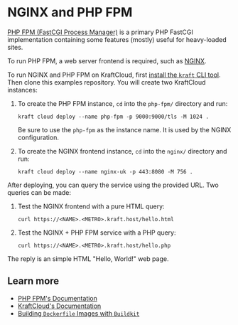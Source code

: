 # NGINX and PHP FPM

[PHP FPM (FastCGI Process Manager)](https://www.php.net/manual/en/install.fpm.php) is a primary PHP FastCGI implementation containing some features (mostly) useful for heavy-loaded sites.

To run PHP FPM, a web server frontend is required, such as [NGINX](https://www.nginx.com/).

To run NGINX and PHP FPM on KraftCloud, first [install the `kraft` CLI tool](https://unikraft.org/docs/cli).
Then clone this examples repository.
You will create two KraftCloud instances:

1. To create the PHP FPM instance, `cd` into the `php-fpm/` directory and run:

   ```console
   kraft cloud deploy --name php-fpm -p 9000:9000/tls -M 1024 .
   ```

   Be sure to use the `php-fpm` as the instance name.
   It is used by the NGINX configuration.

1. To create the NGINX frontend instance, `cd` into the `nginx/` directory and run:

   ```console
   kraft cloud deploy --name nginx-uk -p 443:8080 -M 756 .
   ```

After deploying, you can query the service using the provided URL.
Two queries can be made:

1. Test the NGINX frontend with a pure HTML query:

   ```
   curl https://<NAME>.<METRO>.kraft.host/hello.html
   ```

1. Test the NGINX + PHP FPM service with a PHP query:

   ```
   curl https://<NAME>.<METRO>.kraft.host/hello.php
   ```

The reply is an simple HTML "Hello, World!" web page.

## Learn more

- [PHP FPM's Documentation](https://www.php.net/manual/en/install.fpm.php)
- [KraftCloud's Documentation](https://docs.kraft.cloud)
- [Building `Dockerfile` Images with `Buildkit`](https://unikraft.org/guides/building-dockerfile-images-with-buildkit)
